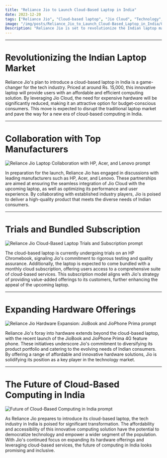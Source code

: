 ```yaml
---
title: "Reliance Jio to Launch Cloud-Based Laptop in India"
date: 2023-12-20
tags: ["Reliance Jio", "Cloud-based laptop", "Jio Cloud", "Technology", "Hardware"]
image: "/img/posts/Reliance_Jio_to_Launch_Cloud-Based_Laptop_in_India/0.png"
Description: "Reliance Jio is set to revolutionize the Indian laptop market with the launch of a cloud-based laptop, offering affordability and accessibility to users. Learn more about this groundbreaking development and its potential impact on the tech industry."
---
```



---
# Revolutionizing the Indian Laptop Market

Reliance Jio's plan to introduce a cloud-based laptop in India is a game-changer for the tech industry. Priced at around Rs. 15,000, this innovative laptop will provide users with an affordable and efficient computing solution. By leveraging Jio Cloud, the need for expensive hardware will be significantly reduced, making it an attractive option for budget-conscious consumers. This move is expected to disrupt the traditional laptop market and pave the way for a new era of cloud-based computing in India.



---
# Collaboration with Top Manufacturers

![Reliance Jio Laptop Collaboration with HP, Acer, and Lenovo prompt](/img/posts/Reliance_Jio_to_Launch_Cloud-Based_Laptop_in_India/2.png "Reliance Jio Laptop Collaboration with HP, Acer, and Lenovo")

In preparation for the launch, Reliance Jio has engaged in discussions with leading manufacturers such as HP, Acer, and Lenovo. These partnerships are aimed at ensuring the seamless integration of Jio Cloud with the upcoming laptop, as well as optimizing its performance and user experience. By collaborating with established industry players, Jio is poised to deliver a high-quality product that meets the diverse needs of Indian consumers.



---
# Trials and Bundled Subscription

![Reliance Jio Cloud-Based Laptop Trials and Subscription prompt](/img/posts/Reliance_Jio_to_Launch_Cloud-Based_Laptop_in_India/3.png "Reliance Jio Cloud-Based Laptop Trials and Subscription")

The cloud-based laptop is currently undergoing trials on an HP Chromebook, signaling Jio's commitment to rigorous testing and quality assurance. Additionally, the laptop is expected to come bundled with a monthly cloud subscription, offering users access to a comprehensive suite of cloud-based services. This subscription model aligns with Jio's strategy of providing value-added offerings to its customers, further enhancing the appeal of the upcoming laptop.



---
# Expanding Hardware Offerings

![Reliance Jio Hardware Expansion: JioBook and JioPhone Prima prompt](/img/posts/Reliance_Jio_to_Launch_Cloud-Based_Laptop_in_India/4.png "Reliance Jio Hardware Expansion: JioBook and JioPhone Prima")

Reliance Jio's foray into hardware extends beyond the cloud-based laptop, with the recent launch of the JioBook and JioPhone Prima 4G feature phone. These initiatives underscore Jio's commitment to diversifying its product portfolio and catering to the evolving needs of Indian consumers. By offering a range of affordable and innovative hardware solutions, Jio is solidifying its position as a key player in the technology market.



---
# The Future of Cloud-Based Computing in India

![Future of Cloud-Based Computing in India prompt](/img/posts/Reliance_Jio_to_Launch_Cloud-Based_Laptop_in_India/5.png "Future of Cloud-Based Computing in India")

As Reliance Jio prepares to introduce its cloud-based laptop, the tech industry in India is poised for significant transformation. The affordability and accessibility of this innovative computing solution have the potential to democratize technology and empower a wider segment of the population. With Jio's continued focus on expanding its hardware offerings and leveraging cloud-based services, the future of computing in India looks promising and inclusive.

